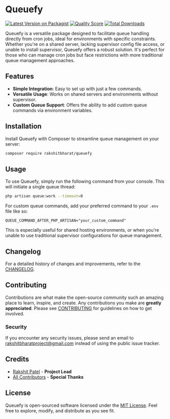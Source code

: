 
# Queuefy

[![Latest Version on Packagist](https://img.shields.io/packagist/v/rakshitbharat/queuefy.svg?style=flat-square)](https://packagist.org/packages/rakshitbharat/queuefy)
[![Quality Score](https://img.shields.io/scrutinizer/g/rakshitbharat/queuefy.svg?style=flat-square)](https://scrutinizer-ci.com/g/rakshitbharat/queuefy)
[![Total Downloads](https://img.shields.io/packagist/dt/rakshitbharat/queuefy.svg?style=flat-square)](https://packagist.org/packages/rakshitbharat/queuefy)

Queuefy is a versatile package designed to facilitate queue handling directly from cron jobs, ideal for environments with specific constraints. Whether you're on a shared server, lacking supervisor config file access, or unable to install supervisor, Queuefy offers a robust solution. It's perfect for those who can manage cron jobs but face restrictions with more traditional queue management approaches.

## Features

- **Simple Integration**: Easy to set up with just a few commands.
- **Versatile Usage**: Works on shared servers and environments without supervisor.
- **Custom Queue Support**: Offers the ability to add custom queue commands via environment variables.

## Installation

Install Queuefy with Composer to streamline queue management on your server:

```bash
composer require rakshitbharat/queuefy
```

## Usage

To use Queuefy, simply run the following command from your console. This will initiate a single queue thread:

```bash
php artisan queue:work --timeout=0
```

For custom queue commands, add your preferred command to your `.env` file like so:

```
QUEUE_COMMAND_AFTER_PHP_ARTISAN="your_custom_command"
```

This is especially useful for shared hosting environments, or when you're unable to use traditional supervisor configurations for queue management.

## Changelog

For a detailed history of changes and improvements, refer to the [CHANGELOG](CHANGELOG.md).

## Contributing

Contributions are what make the open-source community such an amazing place to learn, inspire, and create. Any contributions you make are **greatly appreciated**. Please see [CONTRIBUTING](CONTRIBUTING.md) for guidelines on how to get involved.

### Security

If you encounter any security issues, please send an email to rakshitbharatproject@gmail.com instead of using the public issue tracker.

## Credits

- [Rakshit Patel](https://github.com/rakshitbharat) - **Project Lead**
- [All Contributors](../../contributors) - **Special Thanks**

## License

Queuefy is open-sourced software licensed under the [MIT License](LICENSE.md). Feel free to explore, modify, and distribute as you see fit.
